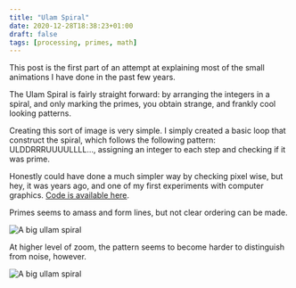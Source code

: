 ```yaml
---
title: "Ulam Spiral"
date: 2020-12-28T18:38:23+01:00
draft: false 
tags: [processing, primes, math]
---
```


This post is the first part of an attempt at explaining most of the small animations I have done in the past few years. 

The Ulam Spiral is fairly straight forward: by arranging the integers in a spiral, and only marking the primes, you obtain strange, and frankly cool looking patterns.

Creating this sort of image is very simple. I simply created a basic loop that construct the spiral, which follows the following pattern: ULDDRRRUUUULLLL..., assigning an integer to each step and checking if it was prime. 

Honestly could have done a much simpler way by checking pixel wise, but hey, it was years ago, and one of my first experiments with computer graphics. [Code is available here](https://github.com/epsln/processingSketches/tree/main/Ullam).

Primes seems to amass and form lines, but not clear ordering can be made. 


![A big ullam spiral](/ullam/ullam.gif)

At higher level of zoom, the pattern seems to become harder to distinguish from noise, however.

![A big ullam spiral](/ullam/ullam1080.png)


